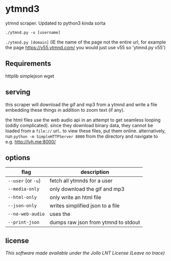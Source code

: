 ytmnd3
=====

ytmnd scraper. Updated to python3 kinda sorta

`./ytmnd.py -u [username]`

`./ytmnd.py [domain]`
(IE the name of the page not the entire url, for example the page https://v55.ytmnd.com/ you would just use v55 so 'ytmnd.py v55')

Requirements
-------
httplib
simplejson
wget

serving
-------

this scraper will download the gif and mp3 from a ytmnd and write a file embedding these things in addition to zoom text (if any).

the html files use the web audio api in an attempt to get seamless looping (oddly complicated).  since they download binary data, they cannot be loaded from a `file://` url.. to view these files, put them online. alternatively, run `python -m SimpleHTTPServer 8000` from the directory and navigate to e.g. http://lvh.me:8000/

options
-------

| flag | description |
| -------------- | ----------------------- |
| `--user` (or `-u`) | fetch all ytmnds for a user |
| `--media-only`   | only download the gif and mp3 |
| `--html-only`    | only write an html file|
| `--json-only`    | writes simplified json to a file |
| `--no-web-audio` | uses the <audio> tag instead of web audio |
| `--print-json`   | dumps raw json from ytmnd to stdout |

license
-------

_This software made available under the Jollo LNT License (Leave no trace)_

